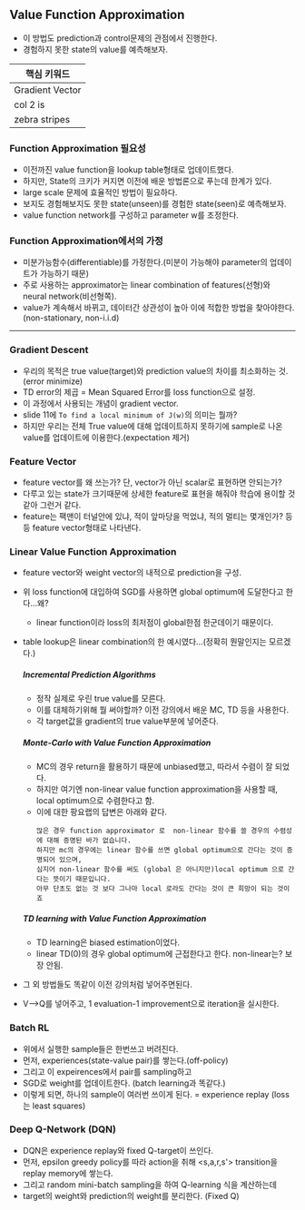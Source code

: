 ## Value Function Approximation
- 이 방법도 prediction과 control문제의 관점에서 진행한다.
- 경험하지 못한 state의 value를 예측해보자.

| 핵심 키워드 |
| ------------- |
| Gradient Vector |
| col 2 is      |
| zebra stripes |

### Function Approximation 필요성
- 이전까진 value function을 lookup table형태로 업데이트했다.
- 하지만, State의 크키가 커지면 이전에 배운 방법론으로 푸는데 한계가 있다.
- large scale 문제에 효율적인 방법이 필요하다.
- 보지도 경험해보지도 못한 state(unseen)를 경험한 state(seen)로 예측해보자.
- value function network를 구성하고 parameter w를 조정한다.

### Function Approximation에서의 가정
- 미분가능함수(differentiable)를 가정한다.(미분이 가능해야 parameter의 업데이트가 가능하기 때문)
- 주로 사용하는 approximator는 linear combination of features(선형)와 neural network(비선형쪽).
- value가 계속해서 바뀌고, 데이터간 상관성이 높아 이에 적합한 방법을 찾아야한다.(non-stationary, non-i.i.d)

---

### Gradient Descent
- 우리의 목적은 true value(target)와 prediction value의 차이를 최소화하는 것.(error minimize)
- TD error의 제곱 = Mean Squared Error를 loss function으로 설정.
- 이 과정에서 사용되는 개념이 gradient vector.
- slide 11에 `To find a local minimum of J(w)`의 의미는 뭘까?
- 하지만 우리는 전체 True value에 대해 업데이트하지 못하기에 sample로 나온 value를 업데이트에 이용한다.(expectation 제거)

### Feature Vector
- feature vector를 왜 쓰는가? 단, vector가 아닌 scalar로 표현하면 안되는가?
- 다루고 있는 state가 크기때문에 상세한 feature로 표현을 해줘야 학습에 용이할 것 같아 그런거 같다.
- feature는 팩맨이 터널안에 있냐, 적이 앞마당을 먹었냐, 적의 멀티는 몇개인가? 등등 feature vector형태로 나타낸다.

### Linear Value Function Approximation
- feature vector와 weight vector의 내적으로 prediction을 구성.
- 위 loss function에 대입하여 SGD를 사용하면 global optimum에 도달한다고 한다...왜?
  - linear function이라 loss의 최저점이 global한점 한군데이기 때문이다. 
- table lookup은 linear combination의 한 예시였다...(정확히 뭔말인지는 모르겠다.)

  ##### Incremental Prediction Algorithms
  - 정작 실제로 우린 true value를 모른다.
  - 이를 대체하기위해 뭘 써야할까? 이전 강의에서 배운 MC, TD 등을 사용한다.
  - 각 target값을 gradient의 true value부분에 넣어준다.

  ##### Monte-Carlo with Value Function Approximation
  - MC의 경우 return을 활용하기 때문에 unbiased했고, 따라서 수렴이 잘 되었다.
  - 하지만 여기엔 non-linear value function approximation을 사용할 때, local optimum으로 수렴한다고 함.
  - 이에 대한 팡요랩의 답변은 아래와 같다.
    ```
    많은 경우 function approximator 로  non-linear 함수를 쓸 경우의 수렴성에 대해 증명된 바가 없습니다.
    하지만 mc의 경우에는 linear 함수를 쓰면 global optimum으로 간다는 것이 증명되어 있으며,
    심지어 non-linear 함수를 써도 (global 은 아니지만)local optimum 으로 간다는 뜻이기 때문입니다.
    아무 단초도 없는 것 보다 그나마 local 로라도 간다는 것이 큰 희망이 되는 것이죠
    ```
  ##### TD learning with Value Function Approximation
  - TD learning은 biased estimation이었다.
  - linear TD(0)의 경우 global optimum에 근접한다고 한다. non-linear는? 보장 안됨.
- 그 외 방법들도 똑같이 이전 강의처럼 넣어주면된다.
- V-->Q를 넣어주고, 1 evaluation-1 improvement으로 iteration을 실시한다.

### Batch RL
- 위에서 실행한 sample들은 한번쓰고 버려진다.
- 먼저, experiences(state-value pair)를 쌓는다.(off-policy)
- 그리고 이 expeirences에서 pair를 sampling하고
- SGD로 weight를 업데이트한다. (batch learning과 똑같다.)
- 이렇게 되면, 하나의 sample이 여러번 쓰이게 된다. = experience replay (loss는 least squares)

### Deep Q-Network (DQN)
- DQN은 experience replay와 fixed Q-target이 쓰인다.
- 먼저, epsilon greedy policy를 따라 action을 취해 <s,a,r,s'> transition을 replay memory에 쌓는다.
- 그리고 random mini-batch sampling을 하여 Q-learning 식을 계산하는데
- target의 weight와 prediction의 weight를 분리한다. (Fixed Q)
